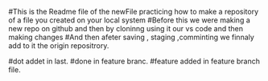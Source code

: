 #This is the Readme file of the newFile practicing how to make a repository of a file you created on your local system
#Before this we were making a new repo on github and then by cloninng using it our vs code and then making changes 
#And then afeter saving , staging ,comminting we finnaly add to it the origin repositrory.

#dot addet in last.
#done in feature branc.
#feature added in feature branch file.